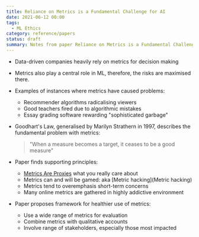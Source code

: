 ```yaml
---
title: Reliance on Metrics is a Fundamental Challenge for AI
date: 2021-06-12 00:00
tags:
  - ML Ethics
category: reference/papers
status: draft
summary: Notes from paper Reliance on Metrics is a Fundamental Challenge for AI by Rachel Thomas and David Uminsky
---
```


* Data-driven companies heavily rely on metrics for decision making
* Metrics also play a central role in ML, therefore, the risks are maximised there.
* Examples of instances where metrics have caused problems:
    * Recommender algorithms radicalising viewers
    * Good teachers fired due to algorithmic mistakes
    * Essay grading software rewarding "sophisticated garbage"
* Goodhart's Law, generalised by Marilyn Strathern in 1997, describes the fundamental problem with metrics:

    > "When a measure becomes a target, it ceases to be a good measure"

* Paper finds supporting principles:
    * [Metrics Are Proxies](../../permanent/metrics-are-proxies.md) what you really care about
    * Metrics can and will be gamed: aka [Metric hacking](Metric hacking)
    * Metrics tend to overemphasis short-term concerns
    * Many online metrics are gathered in highly addictive environment
* Paper proposes framework for healthier use of metrics:
    * Use a wide range of metrics for evaluation
    * Combine metrics with qualitative accounts
    * Involve range of stakeholders, especially those most impacted
